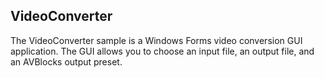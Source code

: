 ## VideoConverter

The VideoConverter sample is a Windows Forms video conversion GUI application. The GUI allows you to choose an input file, an output file, and an AVBlocks output preset.
